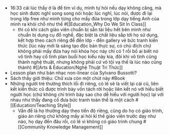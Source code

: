 - 16:33 cái lúc thầy ờ là để tìm ví dụ, mình tự hỏi nếu dạy không căng, mà học sinh được nghĩ song song nói hoặc lúc nghĩ, lúc nói, được đi lại trong lớp free như mình từng cho mấy đứa trong lớp dạy tiếng Anh của mình ra khỏi chỗ như thế #[[Education_Why Do We Sit In Class]]
	- thì có khi cách giáo viên chuẩn bị sẵn tài liệu hết bên mình như chuẩn bị dụng cụ đồ nghề, đặc biệt là chất liệu sắp tới họ sử dụng, kết hợp theo cách riêng để đến lớp - đến gallery vẽ bức tranh kiến thức (lúc này mới là sáng tạo độc bản thực sự, có chủ đích chứ không phải mấy đứa hay nói khóa học này chỉ có 1 rồi bố ai biết nó vô tình hay cố tình plan buổi học kiểu này kia, đôi khi vô tình cũng thành nghệ thuật, nhưng không phải cứ vô tội vạ thế là lúc nào cũng thành) #[[Arts & Education/Nghệ Thuật Tri Thức]]
- Lesson plan như bản nhạc non-linear của Sylvano Bussotti?
- Sách thầy giới thiệu: Chữ xưa còn một chút này #Book
- Những người trẻ thường thích lối đi riêng, có lẽ sẽ là viết lại cái cũ, liên kết kiến thức cũ được trình bày vốn tách rời hoặc liên kết nó với hiểu biết người học (chứ không chỉ trình bày sao cho dễ hiểu với người học) lại với nhau như thầy đang cố đưa bức tranh toàn thể là một cách #[[Education/Teaching Style]]
	- Vấn đề là họ thường dạy theo tiến độ riêng, cũng do họ có giáo trình, giáo án riêng chứ không mấy ai hỏi kĩ thế giáo viên trước dạy như nào, họ dạy đến đâu rồi, có lẽ vì không có giáo trình chung #[[Community Knowledge Management]]